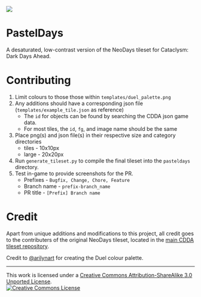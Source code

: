 ![](https://i.imgur.com/6naWCzL.png?raw=true)

# PastelDays
A desaturated, low-contrast version of the NeoDays tileset for Cataclysm: Dark Days Ahead.

# Contributing 
1. Limit colours to those those within `templates/duel_palette.png`
2. Any additions should have a corresponding json file (`templates/example_tile.json` as reference)
    - The `id` for objects can be found by searching the CDDA json game data.
    - For most tiles, the `id`, `fg`, and image name should be the same
3. Place png(s) and json file(s) in their respective size and category directories
   - tiles - 10x10px
   - large - 20x20px
4. Run `generate_tileset.py` to compile the final tileset into the `pasteldays` directory.
5. Test in-game to provide screenshots for the PR.
    - Prefixes - `Bugfix, Change, Chore, Feature`
    - Branch name - `prefix-branch_name`
    - PR title - `[Prefix] Branch name`

# Credit
Apart from unique additions and modifications to this project, all credit goes to the contributers of the original NeoDays tileset, located in the [main CDDA tileset repository](https://github.com/I-am-Erk/CDDA-Tilesets).

Credit to [@arilynart](https://lospec.com/arilynart) for creating the Duel colour palette.

---

This work is licensed under a <a rel="license" href="http://creativecommons.org/licenses/by-sa/3.0/">Creative Commons Attribution-ShareAlike 3.0 Unported License</a>.<br /><a rel="license" href="http://creativecommons.org/licenses/by-sa/3.0/"><img alt="Creative Commons License" style="border-width:0" src="https://i.creativecommons.org/l/by-sa/3.0/88x31.png" /></a>
